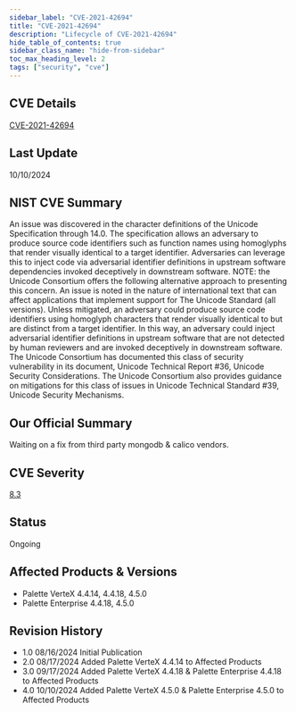 ```yaml
---
sidebar_label: "CVE-2021-42694"
title: "CVE-2021-42694"
description: "Lifecycle of CVE-2021-42694"
hide_table_of_contents: true
sidebar_class_name: "hide-from-sidebar"
toc_max_heading_level: 2
tags: ["security", "cve"]
---
```


## CVE Details

[CVE-2021-42694](https://nvd.nist.gov/vuln/detail/CVE-2021-42694)

## Last Update

10/10/2024

## NIST CVE Summary

An issue was discovered in the character definitions of the Unicode Specification through 14.0. The specification allows
an adversary to produce source code identifiers such as function names using homoglyphs that render visually identical
to a target identifier. Adversaries can leverage this to inject code via adversarial identifier definitions in upstream
software dependencies invoked deceptively in downstream software. NOTE: the Unicode Consortium offers the following
alternative approach to presenting this concern. An issue is noted in the nature of international text that can affect
applications that implement support for The Unicode Standard (all versions). Unless mitigated, an adversary could
produce source code identifiers using homoglyph characters that render visually identical to but are distinct from a
target identifier. In this way, an adversary could inject adversarial identifier definitions in upstream software that
are not detected by human reviewers and are invoked deceptively in downstream software. The Unicode Consortium has
documented this class of security vulnerability in its document, Unicode Technical Report #36, Unicode Security
Considerations. The Unicode Consortium also provides guidance on mitigations for this class of issues in Unicode
Technical Standard #39, Unicode Security Mechanisms.

## Our Official Summary

Waiting on a fix from third party mongodb & calico vendors.

## CVE Severity

[8.3](https://nvd.nist.gov/vuln/detail/CVE-2021-42694)

## Status

Ongoing

## Affected Products & Versions

- Palette VerteX 4.4.14, 4.4.18, 4.5.0
- Palette Enterprise 4.4.18, 4.5.0

## Revision History

- 1.0 08/16/2024 Initial Publication
- 2.0 08/17/2024 Added Palette VerteX 4.4.14 to Affected Products
- 3.0 09/17/2024 Added Palette VerteX 4.4.18 & Palette Enterprise 4.4.18 to Affected Products
- 4.0 10/10/2024 Added Palette VerteX 4.5.0 & Palette Enterprise 4.5.0 to Affected Products
